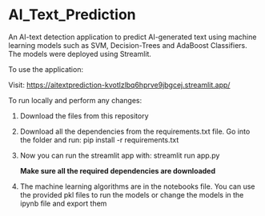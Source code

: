 # AI_Text_Prediction

An AI-text detection application to predict AI-generated text using machine learning models such as SVM, Decision-Trees and AdaBoost Classifiers. The models were deployed using Streamlit.

To use the application:

Visit: https://aitextprediction-kvotlzlbq6hprve9jbgcej.streamlit.app/

To run locally and perform any changes:

1. Download the files from this repository
   
2. Download all the dependencies from the requirements.txt file.
   Go into the folder and run:
   pip install -r requirements.txt
   
3. Now you can run the streamlit app with:
   streamlit run app.py

   **Make sure all the required dependencies are downloaded**

4. The machine learning algorithms are in the notebooks file. You can use the provided pkl files to run the models or change the models in
   the ipynb file and export them
